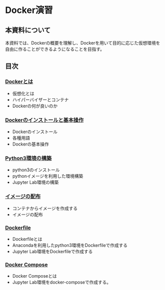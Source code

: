 # Docker演習

## 本資料について
本資料では、Dockerの概要を理解し、Dockerを用いて目的に応じた仮想環境を自由に作ることができるようになることを目指す。

## 目次

### [Dockerとは](wid/README.md)

 * 仮想化とは
 * ハイパーバイザーとコンテナ
 * Dockerの何が良いのか

### [Dockerのインストールと基本操作](stp/README.md)

 * Dockerのインストール
 * 各種用語
 * Dockerの基本操作

 ### [Python3環境の構築](python/README.md)

 * python3のインストール
 * pythonイメージを利用した環境構築
 * Jupyter Lab環境の構築

 ### [イメージの配布](distimg/README.md)

 * コンテナからイメージを作成する
 * イメージの配布

 ### [Dockerfile](dfile/README.md)

 * Dockerfileとは
 * Anacondaを利用したpython3環境をDockerfileで作成する
 * Jupyter Lab環境をDockerfileで作成する

### [Docker Compose](dcompose/README.md)

 * Docker Composeとは
 * Jupyter Lab環境をdocker-composeで作成する。